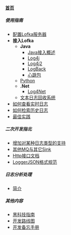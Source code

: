 
#### [首页](?file=home-首页)

##### 使用指南
- [配置Lofka服务器](?file=001-使用指南/001-配置Lofka服务器 "配置Lofka服务器")
- **接入Lofka**
    - **Java**
        - [Java接入概述](?file=001-使用指南/002-接入Lofka/001-Java/000-Java接入概述 "Java接入概述")
        - [Log4j](?file=001-使用指南/002-接入Lofka/001-Java/001-Log4j "Log4j")
        - [Log4j2](?file=001-使用指南/002-接入Lofka/001-Java/002-Log4j2 "Log4j2")
        - [LogBack](?file=001-使用指南/002-接入Lofka/001-Java/003-LogBack "LogBack")
        - [心跳包](?file=001-使用指南/002-接入Lofka/001-Java/009-心跳包 "心跳包")
    - [Python](?file=001-使用指南/002-接入Lofka/002-Python "Python")
    - **.Net**
        - [Log4Net](?file=001-使用指南/002-接入Lofka/003-.Net/001-Log4Net "Log4Net")
    - [文本日志回收系统](?file=001-使用指南/002-接入Lofka/009-文本日志回收系统 "文本日志回收系统")
- [如何查看实时日志](?file=001-使用指南/003-如何查看实时日志 "如何查看实时日志")
- [如何检索历史日志](?file=001-使用指南/004-如何检索历史日志 "如何检索历史日志")
- [最佳实践](?file=001-使用指南/009-最佳实践 "最佳实践")

##### 二次开发指北
- [增加对某种日志类型的支持](?file=002-二次开发指北/001-增加对某种日志类型的支持 "增加对某种日志类型的支持")
- [其他MQ与其它Sink](?file=002-二次开发指北/002-其他MQ与其它Sink "其他MQ与其它Sink")
- [Http接口文档](?file=002-二次开发指北/008-Http接口文档 "Http接口文档")
- [LoggerJSON格式规范](?file=002-二次开发指北/009-LoggerJSON格式规范 "LoggerJSON格式规范")

##### 日志分析处理
- [简介](?file=003-日志分析处理/001-简介 "简介")

##### 其他内容
- [黑科技指南](?file=009-其他内容/007-黑科技指南 "黑科技指南")
- [开发路线图](?file=009-其他内容/008-开发路线图 "开发路线图")
- [开发备忘手册](?file=009-其他内容/009-开发备忘手册 "开发备忘手册")
